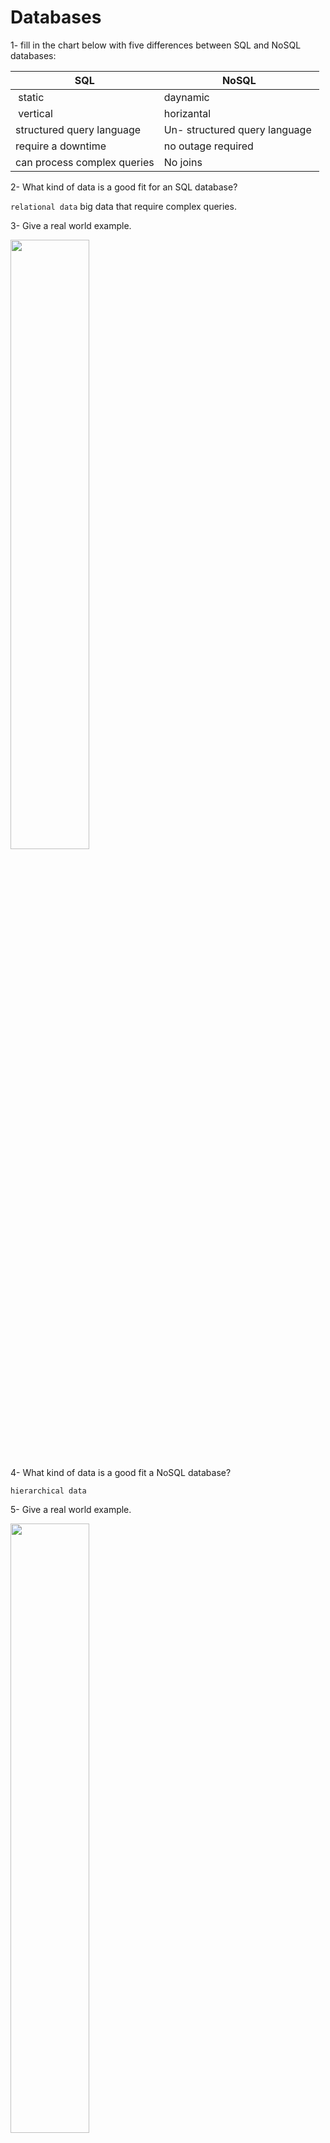 

# Databases

1- fill in the chart below with five differences between SQL and NoSQL databases:

| SQL      | NoSQL |
| -----------  | ----------- |
|  static      | daynamic        |
|  vertical    | horizantal         |
| structured query language   | Un- structured query language         |
| require a downtime | no outage required         |
| can process complex queries   | No joins        |

2- What kind of data is a good fit for an SQL database? 

`relational data` big data that require complex queries.

3- Give a real world example. 

<img src="https://i.ibb.co/qdH48tB/vli.png" width="50%" height="50%">


4- What kind of data is a good fit a NoSQL database? 

`hierarchical data `

5- Give a real world example.

<img src="https://i.ibb.co/d5c8zTS/nosql.jpg" width="50%" height="50%">

6- Which type of database is best for hierarchical data storage? `NoSQL database`

7- Which type of database is best for scalability? `SQL  database`


## mongoose api

1- What does SQL stand for?

*Structured Query Language*

2- What is a realational database?

 *database that stores and provides access to data points that are related to one another they are based on the relational model, and represent data in tables*

3- What type of structure does a relational database work with?

> * in general data is structured as a set of tables and manipulated in accordance with the relational model of data. in each data base there is :
- a set of system catalog tables 
- a configuration file containing the parameter values
- a recovery log 

4- What is a ‘schema’?

* its a collection of database objects*
  
5- What is a NoSQL database?

*non-relational Data Management System, that does not require a fixed schema*

6- Howo does it work?

*NoSQL databases store data in documents rather than relational tables in a key-value*

7- What is inside of a Mongo database?

*collections contain a sets of documents which consist data of key-value pairs*

8- Which is more flexible - SQL or MongoDB? and why. `MongoDB`

9- What is the disadvantage of a NoSQL database? 

1. Not Mature.
2. Less Support.
3. do not fit with legacy systems with old characteristics. 


## Things I want to know more about

* Deploy Node.js + MongoDB API to Heroku
